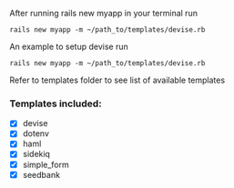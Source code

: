 After running rails new myapp in your terminal run
```
rails new myapp -m ~/path_to/templates/devise.rb
```

An example to setup devise run
```
rails new myapp -m ~/path_to/templates/devise.rb
```

Refer to templates folder to see list of available templates
### Templates included:
- [x] devise
- [x] dotenv
- [x] haml
- [x] sidekiq
- [x] simple_form
- [x] seedbank
